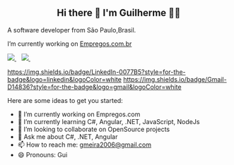 <h2 align= "center"> 
   Hi there 👋 I'm Guilherme 👨‍💻
</h2>

A software developer from São Paulo,Brasil.

I’m currently working on [Empregos.com.br](empresgos.com.br)

<p >
  
  <a href="https://www.linkedin.com/in/guilhermemeira12/">
    <img src="https://img.shields.io/badge/linkedin-%230077B5.svg?&style=for-the-badge&logo=linkedin&logoColor=white" />
  </a>&nbsp;&nbsp;
  <a href="https://www.instagram.com/guimeeira_/">
    <img src="https://img.shields.io/badge/instagram-%23E4405F.svg?&style=for-the-badge&logo=instagram&logoColor=white" />        
  </a>&nbsp;&nbsp;
  
</p>


https://img.shields.io/badge/LinkedIn-0077B5?style=for-the-badge&logo=linkedin&logoColor=white
https://img.shields.io/badge/Gmail-D14836?style=for-the-badge&logo=gmail&logoColor=white





Here are some ideas to get you started:

- 🔭 I’m currently working on Empregos.com 
- 🌱 I’m currently learning C#, Angular, .NET, JavaScript, NodeJs
- 👯 I’m looking to collaborate on OpenSource projects
- 💬 Ask me about C#, .NET, Angular
- 📫 How to reach me: gmeira2006@gmail.com
- 😄 Pronouns: Gui

